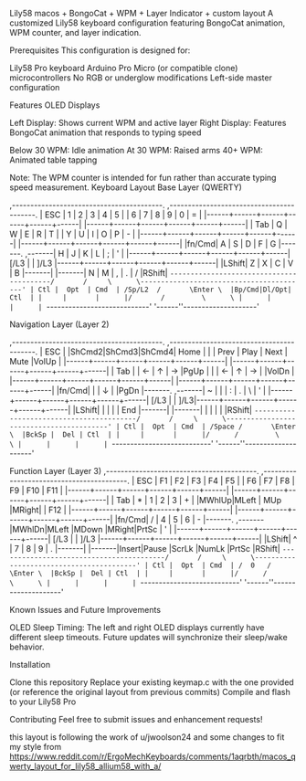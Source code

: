 Lily58 macos + BongoCat + WPM + Layer Indicator + custom layout
A customized Lily58 keyboard configuration featuring BongoCat animation, WPM counter, and layer indication.


Prerequisites
This configuration is designed for:

Lily58 Pro keyboard
Arduino Pro Micro (or compatible clone) microcontrollers
No RGB or underglow modifications
Left-side master configuration

Features
OLED Displays

Left Display: Shows current WPM and active layer
Right Display: Features BongoCat animation that responds to typing speed

Below 30 WPM: Idle animation
At 30 WPM: Raised arms
40+ WPM: Animated table tapping



Note: The WPM counter is intended for fun rather than accurate typing speed measurement.
Keyboard Layout
Base Layer (QWERTY)


,-----------------------------------------.                    ,-----------------------------------------.
| ESC  |   1  |   2  |   3  |   4  |   5  |                    |   6  |   7  |   8  |   9  |   0  |  =   |
|------+------+------+------+------+------|                    |------+------+------+------+------+------|
| Tab  |   Q  |   W  |   E  |   R  |   T  |                    |   Y  |   U  |   I  |   O  |   P  |  -   |
|------+------+------+------+------+------|                    |------+------+------+------+------+------|
|fn/Cmd|   A  |   S  |   D  |   F  |   G  |-------.    ,-------|   H  |   J  |   K  |   L  |   ;  |  '   |
|------+------+------+------+------+------|  [/L3  |    |  ]/L3 |------+------+------+------+------+------|
|LShift|   Z  |   X  |   C  |   V  |   B  |-------|    |-------|   N  |   M  |   ,  |   .  |   /  |RShift|
`-----------------------------------------/       /     \      \-----------------------------------------'
                   | Ctl |  Opt  | Cmd  | /Sp/L2  /       \Enter \  |Bp/Cmd|Dl/Opt| Ctl  |
                   |     |       |      |/       /         \      \ |      |      |      |
                   `----------------------------'           '------''--------------------'




Navigation Layer (Layer 2)

,-----------------------------------------.                    ,-----------------------------------------.
| ESC  |      |ShCmd2|ShCmd3|ShCmd4| Home |                    |      | Prev | Play | Next | Mute |VolUp |
|------+------+------+------+------+------|                    |------+------+------+------+------+------|
| Tab  |      |  ←   |   ↑  |   →  |PgUp |                    |      |  ←   |   ↑  |   →  |      |VolDn |
|------+------+------+------+------+------|                    |------+------+------+------+------+------|
|fn/Cmd|      |      |   ↓  |      |PgDn |-------.    ,-------|   ~  |   |  |   :  |   .  |   \  |  '   |
|------+------+------+------+------+------|  [/L3  |    |  ]/L3|------+------+------+------+------+------|
|LShift|      |      |      |      | End |-------|    |-------|      |      |      |      |      |RShift|
`-----------------------------------------/       /     \      \-----------------------------------------'
                   | Ctl |  Opt  | Cmd  | /Space /       \Enter \  |BckSp |  Del | Ctl  |
                   |     |       |      |/      /         \      \ |      |      |      |
                   `---------------------------'           '------''--------------------'



Function Layer (Layer 3)
,-----------------------------------------.                    ,-----------------------------------------.
| ESC  |  F1  |  F2  |  F3  |  F4  |  F5  |                    |  F6  |  F7  |  F8  |  F9  | F10  | F11  |
|------+------+------+------+------+------|                    |------+------+------+------+------+------|
| Tab  |   *  |   1  |   2  |   3  |  +   |                    |MWhlUp|MLeft |  MUp |MRight|      | F12  |
|------+------+------+------+------+------|                    |------+------+------+------+------+------|
|fn/Cmd|   /  |   4  |   5  |   6  |  -   |-------.    ,-------|MWhlDn|MLeft |MDown |MRight|PrtSc |  '   |
|------+------+------+------+------+------|  [/L3  |    |  ]/L3 |------+------+------+------+------+------|
|LShift|   ^  |   7  |   8  |   9  |   .  |-------|    |-------|Insert|Pause |ScrLk |NumLk |PrtSc |RShift|
`-----------------------------------------/       /     \      \-----------------------------------------'
                   | Ctl |  Opt  | Cmd  | /  0   /       \Enter \  |BckSp |  Del | Ctl  |
                   |     |       |      |/      /         \      \ |      |      |      |
                   `---------------------------'           '------''--------------------'



Known Issues and Future Improvements

OLED Sleep Timing: The left and right OLED displays currently have different sleep timeouts. Future updates will synchronize their sleep/wake behavior.

Installation

Clone this repository
Replace your existing keymap.c with the one provided (or reference the original layout from previous commits)
Compile and flash to your Lily58 Pro

Contributing
Feel free to submit issues and enhancement requests!

this layout is following the work of u/jwoolson24 and some changes to fit my style from 
https://www.reddit.com/r/ErgoMechKeyboards/comments/1aqrbth/macos_qwerty_layout_for_lily58_allium58_with_a/
